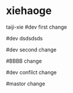 # xiehaoge
taiji-xie
#dev first change

#dev dsdsdsds

#dev second change

#BBBB change


#dev confilct change

#mastor change


